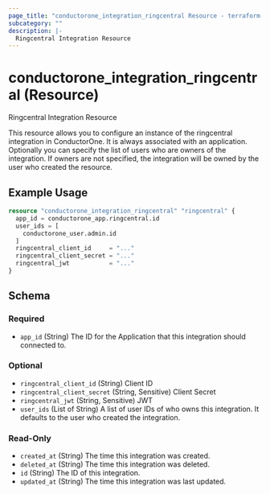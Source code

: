 ```yaml
---
page_title: "conductorone_integration_ringcentral Resource - terraform-provider-conductorone"
subcategory: ""
description: |-
  Ringcentral Integration Resource
---
```


# conductorone_integration_ringcentral (Resource)

Ringcentral Integration Resource

This resource allows you to configure an instance of the ringcentral integration in ConductorOne.
It is always associated with an application. Optionally you can specify the list of users who are owners of the integration.
If owners are not specified, the integration will be owned by the user who created the resource.

## Example Usage

```terraform
resource "conductorone_integration_ringcentral" "ringcentral" {
  app_id = conductorone_app.ringcentral.id
  user_ids = [
    conductorone_user.admin.id
  ]
  ringcentral_client_id     = "..."
  ringcentral_client_secret = "..."
  ringcentral_jwt           = "..."
}
```

<!-- schema generated by tfplugindocs -->
## Schema

### Required

- `app_id` (String) The ID for the Application that this integration should connected to.

### Optional

- `ringcentral_client_id` (String) Client ID
- `ringcentral_client_secret` (String, Sensitive) Client Secret
- `ringcentral_jwt` (String, Sensitive) JWT
- `user_ids` (List of String) A list of user IDs of who owns this integration. It defaults to the user who created the integration.

### Read-Only

- `created_at` (String) The time this integration was created.
- `deleted_at` (String) The time this integration was deleted.
- `id` (String) The ID of this integration.
- `updated_at` (String) The time this integration was last updated.
